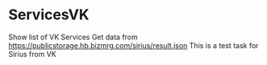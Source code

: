 # ServicesVK
Show list of VK Services 
Get data from https://publicstorage.hb.bizmrg.com/sirius/result.json
This is a test task for Sirius from VK
